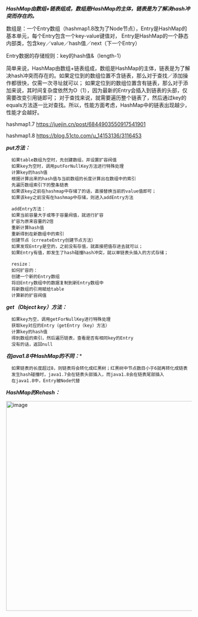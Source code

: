 ***HashMap由数组+链表组成，数组是HashMap的主体，链表是为了解决hash冲突而存在的。***

数组是：一个Entry数组（hashmap1.8改为了Node节点），Entry是HashMap的基本单元，每个Entry包含一个key-value键值对，
Entry是HashMap的一个静态内部类，包含key／value／hash值／next（下一个Entry）

Entry数据的存储规则：key的hash值&（length-1）

简单来说，HashMap由数组+链表组成，数组是HashMap的主体，链表是为了解决hash冲突而存在的。如果定位到的数组位置不含链表，那么对于查找／添加操作都很快，仅需一次寻址就可以；
如果定位到的数组位置含有链表，那么对于添加来说，其时间复杂度依然为O（1），因为最新的Entry会插入到链表的头部，仅需要改变引用链即可；
对于查找来说，就需要遍历整个链表了，然后通过key的equals方法逐一比对查找。所以，性能方面考虑，HashMap中的链表出现越少，性能才会越好。

hashmap1.7 https://juejin.cn/post/6844903550917541901

hashmap1.8 https://blog.51cto.com/u_14153136/3116453

***put方法：***

      如果table数组为空时，先创建数组，并设置扩容阀值
      如果key为空时，调用putForNullKey方法进行特殊处理
      计算key的hash值
      根据计算出来的hash值与当前数组的长度计算出在数组中的索引
      先遍历数组索引下的整条链表
      如果该key之前在hashmap中存储了的话，直接替换当前的value值即可；
      如果该key之前没有在hashmap中存储，则进入addEntry方法
      
      addEntry方法：
      如果当前容量大于或等于容量阀值，就进行扩容
      扩容为原来容量的2倍
      重新计算hash值
      重新得到在新数组中的索引
      创建节点（crreateEntry创建节点方法）
      如果发现Entry是空的，之前没有存值，就直接把值存进去就可以；
      如果Entry有值，即发生了hash碰撞hash冲突，就以单链表头插入的方式存储；
      
      resize：
      如何扩容的：
      创建一个新的Entry数组
      将旧Entry数组中的数据复制到新Entry数组中
      将新数组的引用赋给table
      计算新的扩容阀值

***get（Object key）方法：***

      如果key为空，调用getForNullKey进行特殊处理
      获取key对应的Entry（getEntry（key）方法）
      计算key的hash值
      得到数组的索引，然后遍历链表，查看是否有相同key的Entry
      没有的话，返回null

***在java1.8中HashMap的不同：****

      如果链表的长度超过8，则链表将会转化成红黑树；红黑树中节点数目小于6就再转化成链表
      发生hash碰撞时，java1.7会在链表头部插入，而java1.8会在链表尾部插入
      在java1.8中，Entry被Node代替
      
      
***HashMap的Rehash：***

<img width="570" alt="image" src="https://user-images.githubusercontent.com/67937122/161374814-86547b8c-b92c-410f-b545-23f4989d1dcc.png">




      
      
